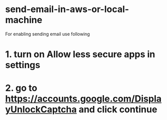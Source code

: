 # send-email-in-aws-or-local-machine

For enabling sending email use following
# 1. turn on Allow less secure apps in settings
# 2. go to https://accounts.google.com/DisplayUnlockCaptcha and click continue
